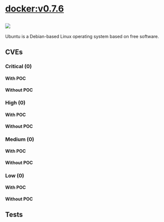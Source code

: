 # [docker:v0.7.6](https://hub.docker.com/_/docker?tab=tags)
![](https://img.shields.io/static/v1?label=tag&message=v0.7.6&color=blue)
---
<p>
Ubuntu is a Debian-based Linux operating system based on free software.
</p>

## CVEs
### Critical (0)
#### With POC

#### Without POC


### High (0)
#### With POC

#### Without POC


### Medium (0)
#### With POC

#### Without POC


### Low (0)
#### With POC

#### Without POC


## Tests
